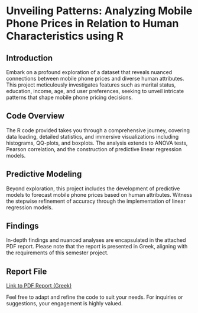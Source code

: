 # Unveiling Patterns: Analyzing Mobile Phone Prices in Relation to Human Characteristics using R

## Introduction
Embark on a profound exploration of a dataset that reveals nuanced connections between mobile phone prices and diverse human attributes. This project meticulously investigates features such as marital status, education, income, age, and user preferences, seeking to unveil intricate patterns that shape mobile phone pricing decisions.

## Code Overview
The R code provided takes you through a comprehensive journey, covering data loading, detailed statistics, and immersive visualizations including histograms, QQ-plots, and boxplots. The analysis extends to ANOVA tests, Pearson correlation, and the construction of predictive linear regression models.

## Predictive Modeling
Beyond exploration, this project includes the development of predictive models to forecast mobile phone prices based on human attributes. Witness the stepwise refinement of accuracy through the implementation of linear regression models.

## Findings
In-depth findings and nuanced analyses are encapsulated in the attached PDF report. Please note that the report is presented in Greek, aligning with the requirements of this semester project.

## Report File
[Link to PDF Report (Greek)](FinalProjectMobilePrice.pdf)

Feel free to adapt and refine the code to suit your needs. For inquiries or suggestions, your engagement is highly valued.

